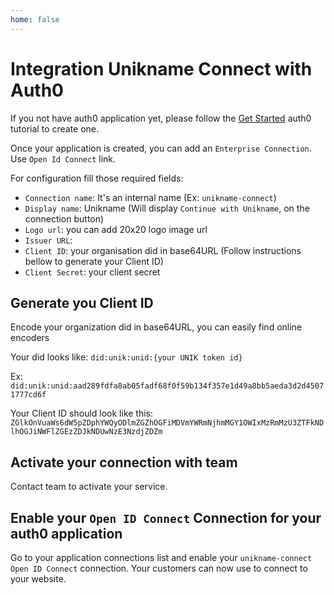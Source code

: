 ```yaml
---
home: false
---
```


# Integration Unikname Connect with Auth0

If you not have auth0 application yet, please follow the [Get Started](https://auth0.com/docs/quickstarts) auth0 tutorial to create one.

Once your application is created, you can add an `Enterprise Connection`. Use `Open Id Connect` link.

For <uniknameconnect/> configuration fill those required fields:
- `Connection name`: It's an internal name (Ex: `unikname-connect`)
- `Display name`: Unikname (Will display `Continue with Unikname`, on the connection button)
- `Logo url`: you can add 20x20 <uniknameconnect/> logo image url
- `Issuer URL`: <UncServerUrl/>
- `Client ID`: your organisation did in base64URL (Follow instructions bellow to generate your Client ID)
- `Client Secret`: your client secret

## Generate you Client ID

Encode your organization did in base64URL, you can easily find online encoders

Your did looks like: `did:unik:unid:{your UNIK token id}`

Ex: `did:unik:unid:aad289fdfa8ab05fadf68f0f59b134f357e1d49a8bb5aeda3d2d45071777cd6f`

Your Client ID should look like this: `ZGlkOnVuaWs6dW5pZDphYWQyODlmZGZhOGFiMDVmYWRmNjhmMGY1OWIxMzRmMzU3ZTFkNDlhOGJiNWFlZGEzZDJkNDUwNzE3NzdjZDZm`

## Activate your connection with <uniknameconnect/> team

Contact <uniknameconnect/> team to activate your service.

## Enable your `Open ID Connect` Connection for your auth0 application

Go to your application connections list and enable your `unikname-connect` `Open ID Connect` connection. Your customers can now use <uniknameconnect/> to connect to your website.


